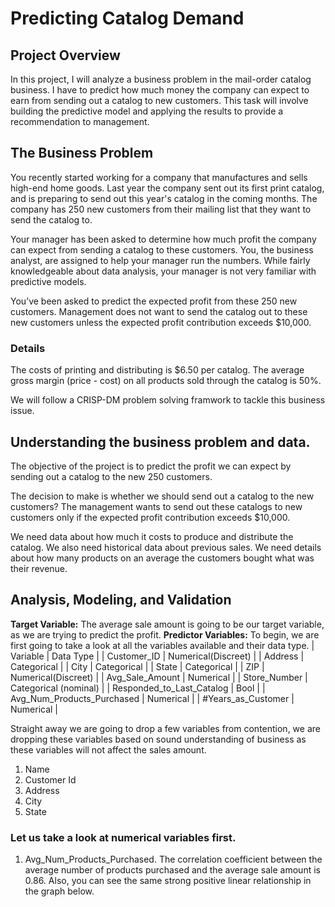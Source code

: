 # Predicting Catalog Demand

## Project Overview
In this project, I will analyze a business problem in the mail-order catalog business. I have to predict how much money the company can expect to earn from sending out a catalog to new customers.   This task will involve building the predictive model and applying the results to provide a recommendation to management. 

## The Business Problem
You recently started working for a company that manufactures and sells high-end home goods. Last year the company sent out its first print catalog, and is preparing to send out this year's catalog in the coming months. The company has 250 new customers from their mailing list that they want to send the catalog to.

Your manager has been asked to determine how much profit the company can expect from sending a catalog to these customers. You, the business analyst, are assigned to help your manager run the numbers. While fairly knowledgeable about data analysis, your manager is not very familiar with predictive models.

You’ve been asked to predict the expected profit from these 250 new customers. Management does not want to send the catalog out to these new customers unless the expected profit contribution exceeds $10,000.

### Details
The costs of printing and distributing is $6.50 per catalog.
The average gross margin (price - cost) on all products sold through the catalog is 50%.

We will follow a CRISP-DM problem solving framwork to tackle this business issue.

## Understanding the business problem and data.

The objective of the project is to predict the profit we can expect by sending out a catalog to the new 250 customers.

The decision to make is whether we should send out a catalog to the new customers? The management wants to send out these catalogs to new customers only if the expected profit contribution exceeds $10,000.

We need data about how much it costs to produce and distribute the catalog. We also need historical data about previous sales. We need details about how many products on an average the customers bought what was their revenue.

## Analysis, Modeling, and Validation
**Target Variable:** The average sale amount is going to be our target variable, as we are trying to predict the profit.
**Predictor Variables:** To begin, we are first going to take a look at all the variables available and their data type.
| Variable | Data Type |
| Customer_ID | Numerical(Discreet) |
| Address | Categorical |
| City | Categorical |
| State | Categorical |
| ZIP | Numerical(Discreet) |
| Avg_Sale_Amount | Numerical |
| Store_Number | Categorical (nominal) |
| Responded_to_Last_Catalog | Bool |
| Avg_Num_Products_Purchased | Numerical |
| #Years_as_Customer | Numerical |

Straight away we are going to drop a few variables from contention, we are dropping these variables based on sound understanding of business as these variables will not affect the sales amount.
1. Name
2. Customer Id
3. Address
4. City
5. State

### Let us take a look at numerical variables first.
1. Avg_Num_Products_Purchased.
The correlation coefficient between the average number of products purchased and the average sale amount is 0.86. Also, you can see the same strong positive linear relationship in the graph below.
